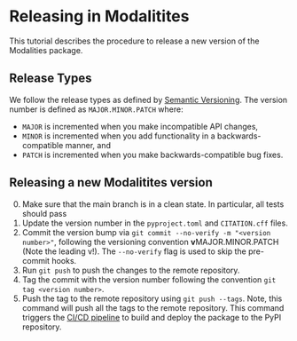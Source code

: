 # Releasing in Modalitites
This tutorial describes the procedure to release a new version of the Modalities package.

## Release Types
We follow the release types as defined by [Semantic Versioning](https://semver.org/). The version number is defined as `MAJOR.MINOR.PATCH` where:
- `MAJOR` is incremented when you make incompatible API changes,
- `MINOR` is incremented when you add functionality in a backwards-compatible manner, and
- `PATCH` is incremented when you make backwards-compatible bug fixes.


## Releasing a new Modalitites version
0. Make sure that the main branch is in a clean state. In particular, all tests should pass
1. Update the version number in the `pyproject.toml` and `CITATION.cff` files.
2. Commit the version bump via `git commit --no-verify -m "<version number>"`, following the versioning convention **v**MAJOR.MINOR.PATCH (Note the leading v!). 
   The `--no-verify` flag is used to skip the pre-commit hooks.
3. Run `git push` to push the changes to the remote repository.
5. Tag the commit with the version number following the convention `git tag <version number>`.
6. Push the tag to the remote repository using `git push --tags`. Note, this command will push all the tags to the remote repository.
   This command triggers the [CI/CD pipeline](../../.github/workflows/release_automation.yml) to build and deploy the package to the PyPI repository.
